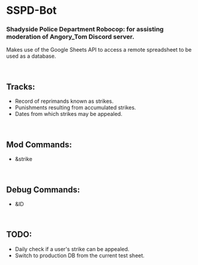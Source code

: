 # SSPD-Bot

### Shadyside Police Department Robocop: for assisting moderation of Angory_Tom Discord server.

Makes use of the Google Sheets API to access a remote spreadsheet to be used as a database.

&nbsp;

## Tracks:
* Record of reprimands known as strikes.
* Punishments resulting from accumulated strikes.
* Dates from which strikes may be appealed.

&nbsp;

## Mod Commands:
* &strike

&nbsp;

## Debug Commands:
* &ID

&nbsp;

## TODO:
* Daily check if a user's strike can be appealed.
* Switch to production DB from the current test sheet.